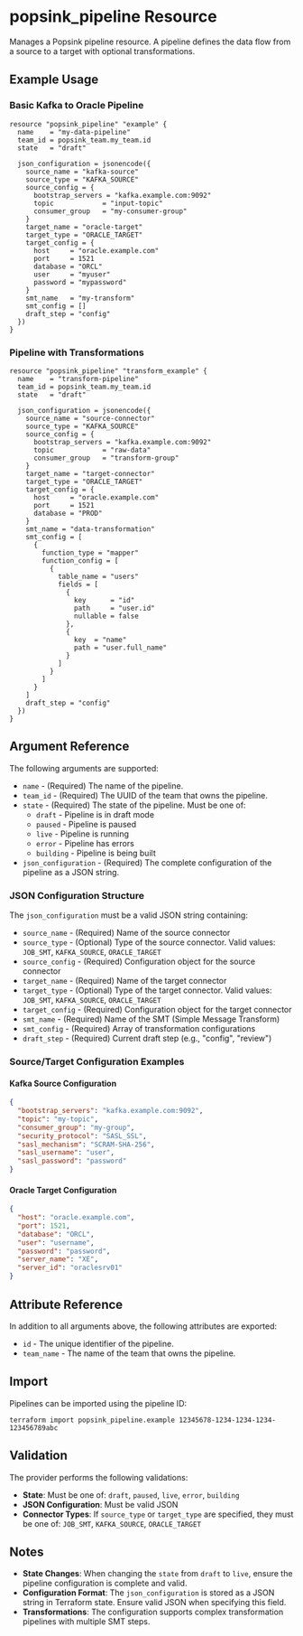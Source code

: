 # popsink_pipeline Resource

Manages a Popsink pipeline resource. A pipeline defines the data flow from a source to a target with optional transformations.

## Example Usage

### Basic Kafka to Oracle Pipeline

```hcl
resource "popsink_pipeline" "example" {
  name    = "my-data-pipeline"
  team_id = popsink_team.my_team.id
  state   = "draft"

  json_configuration = jsonencode({
    source_name = "kafka-source"
    source_type = "KAFKA_SOURCE"
    source_config = {
      bootstrap_servers = "kafka.example.com:9092"
      topic            = "input-topic"
      consumer_group   = "my-consumer-group"
    }
    target_name = "oracle-target"
    target_type = "ORACLE_TARGET"
    target_config = {
      host     = "oracle.example.com"
      port     = 1521
      database = "ORCL"
      user     = "myuser"
      password = "mypassword"
    }
    smt_name   = "my-transform"
    smt_config = []
    draft_step = "config"
  })
}
```

### Pipeline with Transformations

```hcl
resource "popsink_pipeline" "transform_example" {
  name    = "transform-pipeline"
  team_id = popsink_team.my_team.id
  state   = "draft"

  json_configuration = jsonencode({
    source_name = "source-connector"
    source_type = "KAFKA_SOURCE"
    source_config = {
      bootstrap_servers = "kafka.example.com:9092"
      topic            = "raw-data"
      consumer_group   = "transform-group"
    }
    target_name = "target-connector"
    target_type = "ORACLE_TARGET"
    target_config = {
      host     = "oracle.example.com"
      port     = 1521
      database = "PROD"
    }
    smt_name = "data-transformation"
    smt_config = [
      {
        function_type = "mapper"
        function_config = [
          {
            table_name = "users"
            fields = [
              {
                key      = "id"
                path     = "user.id"
                nullable = false
              },
              {
                key  = "name"
                path = "user.full_name"
              }
            ]
          }
        ]
      }
    ]
    draft_step = "config"
  })
}
```

## Argument Reference

The following arguments are supported:

* `name` - (Required) The name of the pipeline.
* `team_id` - (Required) The UUID of the team that owns the pipeline.
* `state` - (Required) The state of the pipeline. Must be one of:
  * `draft` - Pipeline is in draft mode
  * `paused` - Pipeline is paused
  * `live` - Pipeline is running
  * `error` - Pipeline has errors
  * `building` - Pipeline is being built
* `json_configuration` - (Required) The complete configuration of the pipeline as a JSON string.

### JSON Configuration Structure

The `json_configuration` must be a valid JSON string containing:

* `source_name` - (Required) Name of the source connector
* `source_type` - (Optional) Type of the source connector. Valid values: `JOB_SMT`, `KAFKA_SOURCE`, `ORACLE_TARGET`
* `source_config` - (Required) Configuration object for the source connector
* `target_name` - (Required) Name of the target connector
* `target_type` - (Optional) Type of the target connector. Valid values: `JOB_SMT`, `KAFKA_SOURCE`, `ORACLE_TARGET`
* `target_config` - (Required) Configuration object for the target connector
* `smt_name` - (Required) Name of the SMT (Simple Message Transform)
* `smt_config` - (Required) Array of transformation configurations
* `draft_step` - (Required) Current draft step (e.g., "config", "review")

### Source/Target Configuration Examples

#### Kafka Source Configuration

```json
{
  "bootstrap_servers": "kafka.example.com:9092",
  "topic": "my-topic",
  "consumer_group": "my-group",
  "security_protocol": "SASL_SSL",
  "sasl_mechanism": "SCRAM-SHA-256",
  "sasl_username": "user",
  "sasl_password": "password"
}
```

#### Oracle Target Configuration

```json
{
  "host": "oracle.example.com",
  "port": 1521,
  "database": "ORCL",
  "user": "username",
  "password": "password",
  "server_name": "XE",
  "server_id": "oraclesrv01"
}
```

## Attribute Reference

In addition to all arguments above, the following attributes are exported:

* `id` - The unique identifier of the pipeline.
* `team_name` - The name of the team that owns the pipeline.

## Import

Pipelines can be imported using the pipeline ID:

```shell
terraform import popsink_pipeline.example 12345678-1234-1234-1234-123456789abc
```

## Validation

The provider performs the following validations:

- **State**: Must be one of: `draft`, `paused`, `live`, `error`, `building`
- **JSON Configuration**: Must be valid JSON
- **Connector Types**: If `source_type` or `target_type` are specified, they must be one of: `JOB_SMT`, `KAFKA_SOURCE`, `ORACLE_TARGET`

## Notes

- **State Changes**: When changing the `state` from `draft` to `live`, ensure the pipeline configuration is complete and valid.
- **Configuration Format**: The `json_configuration` is stored as a JSON string in Terraform state. Ensure valid JSON when specifying this field.
- **Transformations**: The configuration supports complex transformation pipelines with multiple SMT steps.